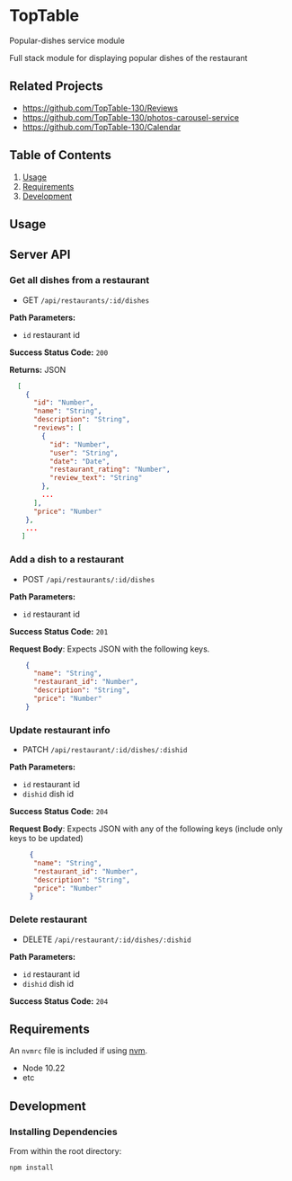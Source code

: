 # TopTable
Popular-dishes service module

Full stack module for displaying popular dishes of the restaurant

## Related Projects

  - https://github.com/TopTable-130/Reviews
  - https://github.com/TopTable-130/photos-carousel-service
  - https://github.com/TopTable-130/Calendar

## Table of Contents

1. [Usage](#Usage)
1. [Requirements](#requirements)
1. [Development](#development)

## Usage

## Server API

### Get all dishes from a restaurant
  * GET `/api/restaurants/:id/dishes`

**Path Parameters:**
  * `id` restaurant id

**Success Status Code:** `200`

**Returns:** JSON

```json
  [
    {
      "id": "Number",
      "name": "String",
      "description": "String",
      "reviews": [
        {
          "id": "Number",
          "user": "String",
          "date": "Date",
          "restaurant_rating": "Number",
          "review_text": "String"
        },
        ...
      ],
      "price": "Number"
    },
    ...
   ]
```

### Add a dish to a restaurant
  * POST `/api/restaurants/:id/dishes`

**Path Parameters:**
  * `id` restaurant id

**Success Status Code:** `201`

**Request Body**: Expects JSON with the following keys.

```json
    {
      "name": "String",
      "restaurant_id": "Number",
      "description": "String",
      "price": "Number"
    }
```


### Update restaurant info
  * PATCH `/api/restaurant/:id/dishes/:dishid`

**Path Parameters:**
  * `id` restaurant id
  * `dishid` dish id


**Success Status Code:** `204`

**Request Body**: Expects JSON with any of the following keys (include only keys to be updated)

```json
     {
      "name": "String",
      "restaurant_id": "Number",
      "description": "String",
      "price": "Number"
     }
```

### Delete restaurant
  * DELETE `/api/restaurant/:id/dishes/:dishid`

**Path Parameters:**
  * `id` restaurant id
  * `dishid` dish id

**Success Status Code:** `204`


## Requirements

An `nvmrc` file is included if using [nvm](https://github.com/creationix/nvm).

- Node 10.22
- etc

## Development

### Installing Dependencies

From within the root directory:

```sh
npm install
```
